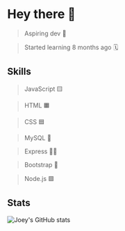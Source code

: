# Hey there 👋

> Aspiring dev 💼

> Started learning 8 months ago 🗓️

## Skills

> JavaScript 🟨

> HTML 🟧

> CSS 🟦

> MySQL 🐬

> Express 🏃‍♂️

> Bootstrap 🥾

> Node.js 🟩

## Stats

![Joey's GitHub stats](https://github-readme-stats.vercel.app/api?username=joee-r&include_all_commits=true)

